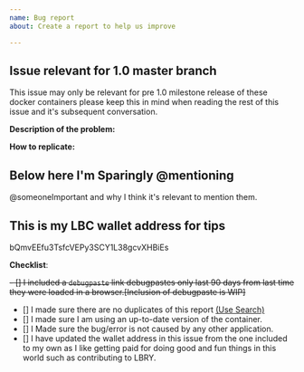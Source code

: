 ```yaml
---
name: Bug report
about: Create a report to help us improve

---
```


<!--- WARNING VERY IMPORTANT COMMENTS TO FOLLOW -->
<!--- Please keep in mind that this repository is not production ready yet -->
<!--- This means that most functionality is not finalized as of yet. -->
<!--- Incomplete reports might be marked as invalid. -->
<!--- Please try to stick to a single issue per issue, grave yarding and issue hijacking will be dealt with accordingly.  Repeat offenders may be barred from interaction with the repository. -->
<!--- Markdown comments like the above can be deleted or left in so long as you include the information they request of you and are followed as best as possible -->
<!--- We don't believe in gatekeeping so we want to be as accessible to as many people as possible however our jobs are made significantly easier with quality issue reporting. -->


<!--- Do not change the next few lines. -->
## Issue relevant for 1.0 master branch
This issue may only be relevant for pre 1.0 milestone release of these docker containers please keep this in mind when reading the rest of this issue and it's subsequent conversation.
<!--- From here and below please fill out to the best of your ability leaving the beginning section in tact -->


**Description of the problem:**
<!--- start with a succinct and clear description of what you were trying to do and what happened instead.  Keep in mind that we can't read your mind and you'll increase your odds of getting a successful resolution to your issue.

Make sure that you're including the specific container your issue is in regards to and also keep in mind that reporting an application specific bug is to be done on the application specific repositories associated with the application itself not the Docker portion.
-->



**How to replicate:**
<!--- If you can reproduce the issue please tell us as detailed as possible step by step how to do that -->

<!-- Below this line and title please be sure to @mention whoever may have been responsible for the code you're suggesting that someone should be updating, fixing, or expanding on. -->
## Below here I'm Sparingly @mentioning
@someoneImportant and why I think it's relevant to mention them.

<!-- Post your Unique LBC wallet RECEIVING address so that we can tip you ASAP -->
## This is my LBC wallet address for tips
bQmvEEfu3TsfcVEPy3SCY1L38gcvXHBiEs

**Checklist**:
<!-- Make sure you have completed the following steps (put an "X" between of brackets): -->
~~- [] I included a `debugpaste` link debugpastes only last 90 days from last time they were loaded in a browser.[Inclusion of debugpaste is WIP]~~
- [] I made sure there are no duplicates of this report [(Use Search)](https://github.com/lbryio/lbry-docker/issues?utf8=%E2%9C%93&q=is%3Aissue)
- [] I made sure I am using an up-to-date version of the container.
- [] I Made sure the bug/error is not caused by any other application.
- [] I have updated the wallet address in this issue from the one included to my own as I like getting paid for doing good and fun things in this world such as contributing to LBRY.
